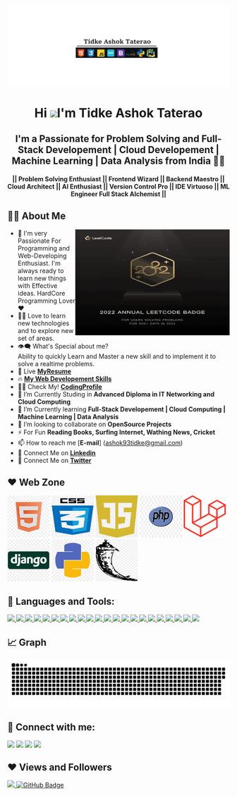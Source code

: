 <img src="Tidkeashok.png">

<h1 align="center">Hi <img src="https://raw.githubusercontent.com/MartinHeinz/MartinHeinz/master/wave.gif" width="30px">I'm<b> Tidke Ashok Taterao</b></h1>
<h2 align="center"><b>I'm a Passionate for Problem Solving and Full-Stack Developement | Cloud Developement | Machine Learning | Data Analysis from India 🏳️‍🌈</b></h2>
<h4 align="center"><b>|| Problem Solving Enthusiast || Frontend Wizard || Backend Maestro || Cloud Architect || AI Enthusiast || Version Control Pro || IDE Virtuoso || ML Engineer Full Stack Alchemist ||
</b></h4>


## 🙋‍♂️ About Me
<a><img align="right" src="MyLCGoldBedge.gif" width="350" height="240" /></a>
- 🥋 I'm very Passionate For Programming and Web-Developing Enthusiast. I'm always ready to learn new things with Effective ideas. HardCore Programming Lover ❤
- 👨‍💻 Love to learn new technologies and to explore new set of areas.
- 👁‍🗨 What's Special about me? <br>
  Ability to quickly Learn and Master a new skill and to implement it to solve a realtime problems.
- 📔 Live [**MyResume**](https://tidkeashok007.github.io/Portfolio/)
- 🔥 [**My Web Developement Skills**](https://linktr.ee/tidke_ashok_007)
- 👨‍💻 Check My! [**CodingProfile**](https://github.com/tidkeashok007)
- 🔭 I’m Currently Studing in **Advanced Diploma in IT Networking and Cloud Computing**
- 📘 I’m Currently learning **Full-Stack Developement | Cloud Computing | Machine Learning | Data Analysis**
- 👯 I’m looking to collaborate on **OpenSource Projects**
- ⚡ For Fun **Reading Books, Surfing Internet, Wathing News, Cricket**
- 📫 How to reach me [**E-mail**] (ashok93tidke@gmail.com)
- 🔗 Connect Me on [**Linkedin**](https://www.linkedin.com/in/tidkeashok007/)
- 🔗 Connect Me on [**Twitter**](https://twitter.com/tidke_ashok_007/)

## ❤️ Web Zone
<p align="left"> 
<a href="#"><img src="html.png" height="96px" width="96px" alt="HTML"></a>
<img src="css.png" height="96px" width="96px" alt="css">
<img src="js.png" height="96px" width="96px" alt="js">
<img src="php.png" height="96px" width="96px" alt="php">
<img src="lr.png" height="96px" width="96px" alt="lr">
<img src="dj.png" height="96px" width="96px" alt="dj"> 
<img src="py.png" height="96px" width="96px" alt="py">
<img src="fs.png" height="96px" width="96px" alt="fs">
</p>

## 🚀 Languages and Tools:
<p align="left"> 
    <a href="#"> <img src="https://img.icons8.com/color/96/000000/html-5--v1.png"/> </a> 
    <a href="#"> <img src="https://img.icons8.com/color/96/000000/css3.png"/> </a> 
    <a href="#"> <img src="https://img.icons8.com/color/96/000000/javascript.png"/> </a> 
    <a href="#"> <img src="https://img.icons8.com/color/96/000000/php.png"/> </a> 
    <a href="#"> <img src="https://img.icons8.com/color/96/000000/bootstrap.png"/> </a> 
    <a href="#"> <img src="https://img.icons8.com/color/96/000000/mysql-logo.png"/> </a>
    <a href="#"> <img src="https://img.icons8.com/color/96/000000/python--v1.png"/> </a>
    <a href="#"> <img src="https://img.icons8.com/color/96/000000/pycharm.png"/> </a>
    <a href="#"> <img src="https://img.icons8.com/color/96/000000/git.png"/> </a>
    <a href="#"> <img src="https://img.icons8.com/ios-filled/100/000000/github.png"/> </a> 
    <a href="#"> <img src="https://img.icons8.com/color/96/000000/intellij-idea.png"/> </a>
    <a href="#"> <img src="https://img.icons8.com/color/96/000000/visual-studio--v2.png"/> </a>
    <a href="#"> <img src="https://img.icons8.com/color/96/000000/linux--v1.png"/> </a> 
    <a href="#"> <img src="https://img.icons8.com/color/96/windows-10.png"/> </a>
    <a href="#"> <img src="https://img.icons8.com/ios-filled/100/000000/django.png"/> </a> 
    <a href="#"> <img src="https://img.icons8.com/color/96/000000/adobe-photoshop--v1.png"/> </a>   
    <a href="#"> <img src="https://img.icons8.com/color/96/mongodb.png"/> </a>  
    <a href="#"> <img src="https://img.icons8.com/ios/96/express-js.png"/> </a>  
    <a href="#"> <img src="https://img.icons8.com/officel/96/react.png"/> </a> 
    <a href="#"> <img src="https://img.icons8.com/fluency/96/node-js.png"/> </a>
    <a href="#"> <img src="https://img.icons8.com/fluency/96/laravel.png"/> </a>
    <a href="#"> <img src="https://img.icons8.com/fluency/96/flask.png"/> </a>
</p>

## 📈 Graph
<p align="center">
   <img src="https://github.com/killshotxd/svgIcons/blob/main/github-contribution-grid-snake.svg" alt="snake">
</p>

## 📧 Connect with me:
<p align="left">
<a href = "https://www.linkedin.com/in/tidkeashok007/" target="_main"><img src="https://img.icons8.com/fluent/48/000000/linkedin.png"/></a>
<a href = "https://twitter.com/tidke_ashok_007/"><img src="https://img.icons8.com/fluent/48/000000/twitter.png"/></a>
<a href = "https://www.instagram.com/tidke_ashok_007/"><img src="https://img.icons8.com/fluent/48/000000/instagram-new.png"/></a>
<a href = "https://www.youtube.com/@tidke_ashok_007/"><img src="https://img.icons8.com/color/48/000000/youtube-play.png"/></a>
</p>

## ❤ Views and Followers
<a href="https://github.com/tidkeashok007/github-profile-views-counter">
    <img src="https://komarev.com/ghpvc/?username=tidkeashok007">
</a>
<a href="https://github.com/tidkeashok007?tab=followers"><img src="https://img.shields.io/github/followers/tidkeashok007?label=Followers&style=social" alt="GitHub Badge"></a>
